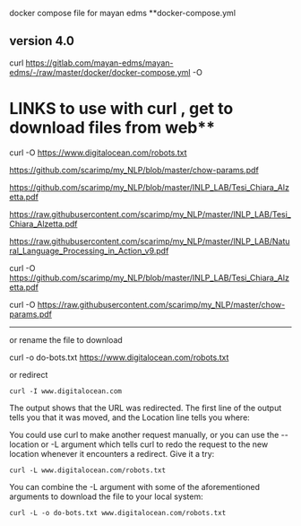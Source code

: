 
docker compose file for mayan edms  **docker-compose.yml

## version 4.0 
curl https://gitlab.com/mayan-edms/mayan-edms/-/raw/master/docker/docker-compose.yml -O




# LINKS to use with curl , get to download files from web**

curl -O https://www.digitalocean.com/robots.txt



https://github.com/scarimp/my_NLP/blob/master/chow-params.pdf

https://github.com/scarimp/my_NLP/blob/master/INLP_LAB/Tesi_Chiara_Alzetta.pdf

https://raw.githubusercontent.com/scarimp/my_NLP/master/INLP_LAB/Tesi_Chiara_Alzetta.pdf

https://raw.githubusercontent.com/scarimp/my_NLP/master/INLP_LAB/Natural_Language_Processing_in_Action_v9.pdf

curl -O https://github.com/scarimp/my_NLP/blob/master/INLP_LAB/Tesi_Chiara_Alzetta.pdf

curl -O https://raw.githubusercontent.com/scarimp/my_NLP/master/chow-params.pdf

--------------------------------------------------------
or rename the file to download

curl -o do-bots.txt  https://www.digitalocean.com/robots.txt

or redirect

    curl -I www.digitalocean.com

The output shows that the URL was redirected. 
The first line of the output tells you that it 
was moved, and the Location line tells you where:

You could use curl to make another request manually, 
or you can use the --location or -L argument which 
tells curl to redo the request to the new location 
whenever it encounters a redirect. Give it a try:

    curl -L www.digitalocean.com/robots.txt
    
You can combine the -L argument with some of 
the aforementioned arguments to download the 
file to your local system:

    curl -L -o do-bots.txt www.digitalocean.com/robots.txt






